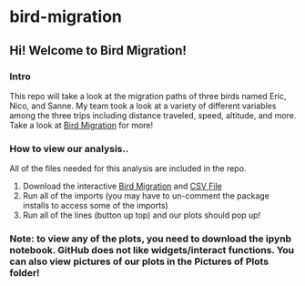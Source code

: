 # bird-migration

## Hi! Welcome to Bird Migration!

### Intro

This repo will take a look at the migration paths of three birds named Eric, Nico, and Sanne. My team took a look at a variety of different variables among the three trips including distance traveled, speed, altitude, and more. Take a look at [Bird Migration](DATA200BirdProjectFinal.ipynb) for more!

### How to view our analysis..

All of the files needed for this analysis are included in the repo. 

1. Download the interactive [Bird Migration](DATA200BirdProjectFinal.ipynb) and [CSV File](bird_tracking.csv)
2. Run all of the imports (you may have to un-comment the package installs to access some of the imports)
3. Run all of the lines (button up top) and our plots should pop up!

### Note: to view any of the plots, you need to download the ipynb notebook. GitHub does not like widgets/interact functions. You can also view pictures of our plots in the Pictures of Plots folder!
